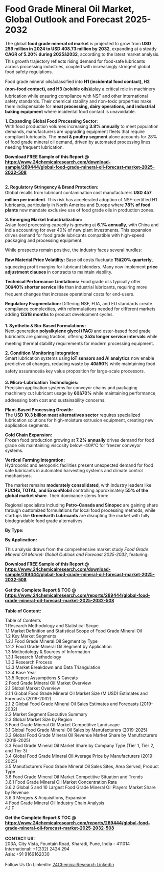 <h1>Food Grade Mineral Oil Market, Global Outlook and Forecast 2025-2032</h1><p>The global <strong>food grade mineral oil market</strong> is projected to grow from <strong>USD 259 million in 2024 to USD 408.73 million by 2032</strong>, expanding at a steady <strong>CAGR of 5.20% during 2025â2032</strong>, according to the latest market analysis. This growth trajectory reflects rising demand for food-safe lubricants across processing industries, coupled with increasingly stringent global food safety regulations.</p><p>Food grade mineral oilsâclassified into <strong>H1 (incidental food contact), H2 (non-food contact), and H3 (soluble oils)</strong>âplay a critical role in machinery lubrication while ensuring compliance with NSF and other international safety standards. Their chemical stability and non-toxic properties make them indispensable for <strong>meat processing, dairy operations, and industrial baking equipment</strong> where incidental food contact is unavoidable.</p><p><strong>1. Expanding Global Food Processing Sector:</strong><br>
With food production volumes increasing <strong>3.8% annually</strong> to meet population demands, manufacturers are upgrading equipment fleets that require compliant lubricants. The <strong>meat &amp; poultry segment</strong> alone accounts for 28% of food grade mineral oil demand, driven by automated processing lines needing frequent lubrication.</p><div><b>Download FREE Sample of this Report @ 
            <a href="https://www.24chemicalresearch.com/download-sample/289444/global-food-grade-mineral-oil-forecast-market-2025-2032-508">
            https://www.24chemicalresearch.com/download-sample/289444/global-food-grade-mineral-oil-forecast-market-2025-2032-508</a></b></div><br><p><strong>2. Regulatory Stringency &amp; Brand Protection:</strong><br>
Global recalls from lubricant contamination cost manufacturers <strong>USD 4â7 million per incident</strong>. This risk has accelerated adoption of NSF-certified H1 lubricants, particularly in North America and Europe where <strong>78% of food plants</strong> now mandate exclusive use of food grade oils in production zones.</p><p><strong>3. Emerging Market Industrialization:</strong><br>
Asian food processing capacity is growing at <strong>6.1% annually</strong>, with China and India accounting for over 40% of new plant investments. This expansion drives demand for food grade lubricants compatible with high-speed packaging and processing equipment.</p><p>While prospects remain positive, the industry faces several hurdles:</p><p><strong>Raw Material Price Volatility:</strong> Base oil costs fluctuate <strong>15â20% quarterly</strong>, squeezing profit margins for lubricant blenders. Many now implement <strong>price adjustment clauses</strong> in contracts to maintain viability.</p><p><strong>Technical Performance Limitations:</strong> Food grade oils typically offer <strong>30â40% shorter service life</strong> than industrial lubricants, requiring more frequent changes that increase operational costs for end-users.</p><p><strong>Regulatory Fragmentation:</strong> Differing NSF, FDA, and EU standards create compliance complexities, with reformulations needed for different markets adding <strong>12â18 months</strong> to product development cycles.</p><p><strong>1. Synthetic &amp; Bio-Based Formulations:</strong><br>
Next-generation <strong>polyalkylene glycol (PAG)</strong> and ester-based food grade lubricants are gaining traction, offering <strong>2â3x longer service intervals</strong> while meeting thermal stability requirements for modern processing equipment.</p><p><strong>2. Condition Monitoring Integration:</strong><br>
Smart lubrication systems using <strong>IoT sensors and AI analytics</strong> now enable predictive oil changes, reducing waste by <strong>40â50%</strong> while maintaining food safety assuranceâa key value proposition for large-scale processors.</p><p><strong>3. Micro-Lubrication Technologies:</strong><br>
Precision application systems for conveyor chains and packaging machinery cut lubricant usage by <strong>60â70%</strong> while maintaining performance, addressing both cost and sustainability concerns.</p><p><strong>Plant-Based Processing Growth:</strong><br>
    The <strong>USD 10.3 billion meat alternatives sector</strong> requires specialized lubrication solutions for high-moisture extrusion equipment, creating new application segments.</p><p><strong>Cold Chain Expansion:</strong><br>
    Frozen food production growing at <strong>7.2% annually</strong> drives demand for food grade oils maintaining viscosity below -40Â°C for freezer conveyor systems.</p><p><strong>Vertical Farming Integration:</strong><br>
    Hydroponic and aeroponic facilities present unexpected demand for food safe lubricants in automated harvesting systems and climate control mechanisms.</p><p>The market remains <strong>moderately consolidated</strong>, with industry leaders like <strong>FUCHS, TOTAL, and ExxonMobil</strong> controlling approximately <strong>55% of the global market share</strong>. Their dominance stems from:</p><p>Regional specialists including <strong>Petro-Canada and Sinopec</strong> are gaining share through customized formulations for local food processing methods, while startups like <strong>GreenEarth Lubricants</strong> are disrupting the market with fully biodegradable food grade alternatives.</p><p><strong>By Type:</strong></p><p><strong>By Application:</strong></p><p>This analysis draws from the comprehensive market study <em>Food Grade Mineral Oil Market: Global Outlook and Forecast 2025-2032</em>, featuring:</p><div><b>Download FREE Sample of this Report @ 
            <a href="https://www.24chemicalresearch.com/download-sample/289444/global-food-grade-mineral-oil-forecast-market-2025-2032-508">
            https://www.24chemicalresearch.com/download-sample/289444/global-food-grade-mineral-oil-forecast-market-2025-2032-508</a></b></div><br><div><b>Get the Complete Report & TOC @ 
            <a href="https://www.24chemicalresearch.com/reports/289444/global-food-grade-mineral-oil-forecast-market-2025-2032-508">
            https://www.24chemicalresearch.com/reports/289444/global-food-grade-mineral-oil-forecast-market-2025-2032-508</a></b></div><br>
            <b>Table of Content:</b><p>Table of Contents<br />
1 Research Methodology and Statistical Scope<br />
1.1 Market Definition and Statistical Scope of Food Grade Mineral Oil<br />
1.2 Key Market Segments<br />
1.2.1 Food Grade Mineral Oil Segment by Type<br />
1.2.2 Food Grade Mineral Oil Segment by Application<br />
1.3 Methodology & Sources of Information<br />
1.3.1 Research Methodology<br />
1.3.2 Research Process<br />
1.3.3 Market Breakdown and Data Triangulation<br />
1.3.4 Base Year<br />
1.3.5 Report Assumptions & Caveats<br />
2 Food Grade Mineral Oil Market Overview<br />
2.1 Global Market Overview<br />
2.1.1 Global Food Grade Mineral Oil Market Size (M USD) Estimates and Forecasts (2019-2032)<br />
2.1.2 Global Food Grade Mineral Oil Sales Estimates and Forecasts (2019-2032)<br />
2.2 Market Segment Executive Summary<br />
2.3 Global Market Size by Region<br />
3 Food Grade Mineral Oil Market Competitive Landscape<br />
3.1 Global Food Grade Mineral Oil Sales by Manufacturers (2019-2025)<br />
3.2 Global Food Grade Mineral Oil Revenue Market Share by Manufacturers (2019-2025)<br />
3.3 Food Grade Mineral Oil Market Share by Company Type (Tier 1, Tier 2, and Tier 3)<br />
3.4 Global Food Grade Mineral Oil Average Price by Manufacturers (2019-2025)<br />
3.5 Manufacturers Food Grade Mineral Oil Sales Sites, Area Served, Product Type<br />
3.6 Food Grade Mineral Oil Market Competitive Situation and Trends<br />
3.6.1 Food Grade Mineral Oil Market Concentration Rate<br />
3.6.2 Global 5 and 10 Largest Food Grade Mineral Oil Players Market Share by Revenue<br />
3.6.3 Mergers & Acquisitions, Expansion<br />
4 Food Grade Mineral Oil Industry Chain Analysis<br />
4.1 F</p><div><b>Get the Complete Report & TOC @ 
            <a href="https://www.24chemicalresearch.com/reports/289444/global-food-grade-mineral-oil-forecast-market-2025-2032-508">
            https://www.24chemicalresearch.com/reports/289444/global-food-grade-mineral-oil-forecast-market-2025-2032-508</a></b></div><br><b>CONTACT US:</b><br>
            203A, City Vista, Fountain Road, Kharadi, Pune, India - 411014<br>
            International: +1(332) 2424 294<br>
            Asia: +91 9169162030 <br><br>
            Follow Us On LinkedIn: <a href="https://www.linkedin.com/company/24chemicalresearch/">24ChemicalResearch LinkedIn</a>
